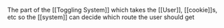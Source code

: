 The part of the [[Toggling System]] which takes the [[User]], [[cookie]]s, etc so the [[system]] can decide which route the user should get
